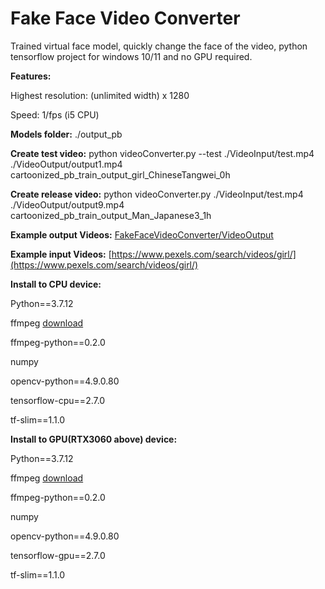 # Fake Face Video Converter
Trained virtual face model, quickly change the face of the video, python tensorflow project for windows 10/11 and no GPU required.

<b>Features:</b>

Highest resolution: (unlimited width) x 1280

Speed: 1/fps (i5 CPU)

<b>Models folder:</b> ./output_pb

<b>Create test video:</b> python videoConverter.py --test ./VideoInput/test.mp4 ./VideoOutput/output1.mp4 cartoonized_pb_train_output_girl_ChineseTangwei_0h

<b>Create release video:</b> python videoConverter.py ./VideoInput/test.mp4 ./VideoOutput/output9.mp4 cartoonized_pb_train_output_Man_Japanese3_1h


<b>Example output Videos:</b>
[FakeFaceVideoConverter/VideoOutput](https://github.com/davidyuanst/FakeFaceVideoConverter/tree/main/FakeFaceVideoConverter/VideoOutput)

<b>Example input Videos:</b>
[https://www.pexels.com/search/videos/girl/](https://www.pexels.com/search/videos/girl/)


<b>Install to CPU device:</b>

Python==3.7.12

ffmpeg [download](https://ffmpeg.org/download.html)

ffmpeg-python==0.2.0

numpy

opencv-python==4.9.0.80

tensorflow-cpu==2.7.0

tf-slim==1.1.0


<b>Install to GPU(RTX3060 above) device:</b>

Python==3.7.12

ffmpeg [download](https://ffmpeg.org/download.html)

ffmpeg-python==0.2.0

numpy

opencv-python==4.9.0.80

tensorflow-gpu==2.7.0

tf-slim==1.1.0

